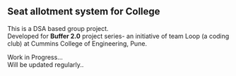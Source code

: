 ## Seat allotment system for College

This is a DSA based group project.<br>
Developed for **Buffer 2.0** project series- an initiative of team Loop (a coding club) at Cummins College of Engineering, Pune.

Work in Progress...<br>
Will be updated regularly..

